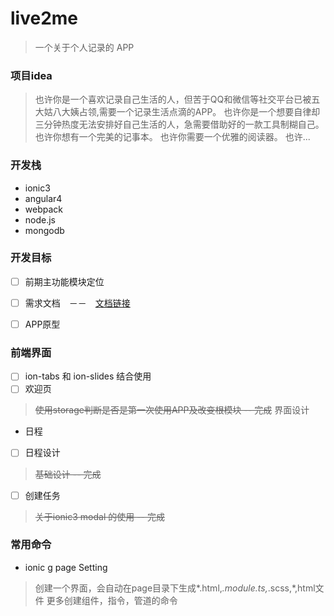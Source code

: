 # live2me

> 一个关于个人记录的 APP


### 项目idea

>  也许你是一个喜欢记录自己生活的人，但苦于QQ和微信等社交平台已被五大姑八大姨占领,需要一个记录生活点滴的APP。
> 也许你是一个想要自律却三分钟热度无法安排好自己生活的人，急需要借助好的一款工具制糊自己。
> 也许你想有一个完美的记事本。
> 也许你需要一个优雅的阅读器。
> 也许...

### 开发栈

* ionic3
* angular4
* webpack
* node.js
* mongodb

### 开发目标

- [ ] 前期主功能模块定位
- [ ] 需求文档　－－　[文档链接](https://luoshilu.gitbooks.io/live2me-demand/content/)
- [ ] APP原型


### 前端界面
- [ ] ion-tabs 和 ion-slides 结合使用
- [ ] 欢迎页
> ~~使用storage判断是否是第一次使用APP及改变根模块 -- 完成~~
> 界面设计
* 日程
- [ ] 日程设计
> ~~基础设计 -- 完成~~
- [ ] 创建任务
> ~~关于ionic3 modal 的使用 -- 完成~~
### 常用命令
* ionic g page Setting
> 创建一个界面，会自动在page目录下生成*.html,*.module.ts,*.scss,*,html文件
更多创建组件，指令，管道的命令
[](https://ionicframework.com/docs/cli/generate/)
